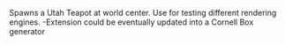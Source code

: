 Spawns a Utah Teapot at world center. Use for testing different rendering engines.
-Extension could be eventually updated into a Cornell Box generator
